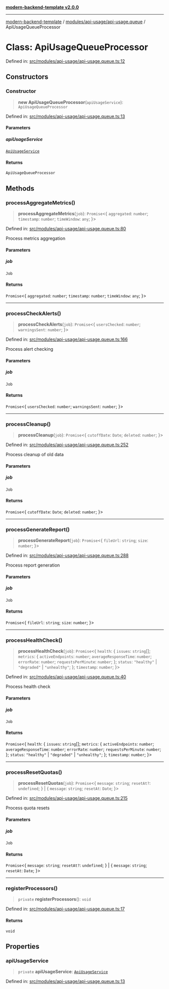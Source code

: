 [**modern-backend-template v2.0.0**](../../../../README.md)

***

[modern-backend-template](../../../../modules.md) / [modules/api-usage/api-usage.queue](../README.md) / ApiUsageQueueProcessor

# Class: ApiUsageQueueProcessor

Defined in: [src/modules/api-usage/api-usage.queue.ts:12](https://github.com/maemreyo/saas-4cus-nodejs/blob/2a5b3f3aa11335dfa561e80e1feabb8e6084261e/src/modules/api-usage/api-usage.queue.ts#L12)

## Constructors

### Constructor

> **new ApiUsageQueueProcessor**(`apiUsageService`): `ApiUsageQueueProcessor`

Defined in: [src/modules/api-usage/api-usage.queue.ts:13](https://github.com/maemreyo/saas-4cus-nodejs/blob/2a5b3f3aa11335dfa561e80e1feabb8e6084261e/src/modules/api-usage/api-usage.queue.ts#L13)

#### Parameters

##### apiUsageService

[`ApiUsageService`](../../api-usage.service/classes/ApiUsageService.md)

#### Returns

`ApiUsageQueueProcessor`

## Methods

### processAggregateMetrics()

> **processAggregateMetrics**(`job`): `Promise`\<\{ `aggregated`: `number`; `timestamp`: `number`; `timeWindow`: `any`; \}\>

Defined in: [src/modules/api-usage/api-usage.queue.ts:80](https://github.com/maemreyo/saas-4cus-nodejs/blob/2a5b3f3aa11335dfa561e80e1feabb8e6084261e/src/modules/api-usage/api-usage.queue.ts#L80)

Process metrics aggregation

#### Parameters

##### job

`Job`

#### Returns

`Promise`\<\{ `aggregated`: `number`; `timestamp`: `number`; `timeWindow`: `any`; \}\>

***

### processCheckAlerts()

> **processCheckAlerts**(`job`): `Promise`\<\{ `usersChecked`: `number`; `warningsSent`: `number`; \}\>

Defined in: [src/modules/api-usage/api-usage.queue.ts:166](https://github.com/maemreyo/saas-4cus-nodejs/blob/2a5b3f3aa11335dfa561e80e1feabb8e6084261e/src/modules/api-usage/api-usage.queue.ts#L166)

Process alert checking

#### Parameters

##### job

`Job`

#### Returns

`Promise`\<\{ `usersChecked`: `number`; `warningsSent`: `number`; \}\>

***

### processCleanup()

> **processCleanup**(`job`): `Promise`\<\{ `cutoffDate`: `Date`; `deleted`: `number`; \}\>

Defined in: [src/modules/api-usage/api-usage.queue.ts:252](https://github.com/maemreyo/saas-4cus-nodejs/blob/2a5b3f3aa11335dfa561e80e1feabb8e6084261e/src/modules/api-usage/api-usage.queue.ts#L252)

Process cleanup of old data

#### Parameters

##### job

`Job`

#### Returns

`Promise`\<\{ `cutoffDate`: `Date`; `deleted`: `number`; \}\>

***

### processGenerateReport()

> **processGenerateReport**(`job`): `Promise`\<\{ `fileUrl`: `string`; `size`: `number`; \}\>

Defined in: [src/modules/api-usage/api-usage.queue.ts:288](https://github.com/maemreyo/saas-4cus-nodejs/blob/2a5b3f3aa11335dfa561e80e1feabb8e6084261e/src/modules/api-usage/api-usage.queue.ts#L288)

Process report generation

#### Parameters

##### job

`Job`

#### Returns

`Promise`\<\{ `fileUrl`: `string`; `size`: `number`; \}\>

***

### processHealthCheck()

> **processHealthCheck**(`job`): `Promise`\<\{ `health`: \{ `issues`: `string`[]; `metrics`: \{ `activeEndpoints`: `number`; `averageResponseTime`: `number`; `errorRate`: `number`; `requestsPerMinute`: `number`; \}; `status`: `"healthy"` \| `"degraded"` \| `"unhealthy"`; \}; `timestamp`: `number`; \}\>

Defined in: [src/modules/api-usage/api-usage.queue.ts:40](https://github.com/maemreyo/saas-4cus-nodejs/blob/2a5b3f3aa11335dfa561e80e1feabb8e6084261e/src/modules/api-usage/api-usage.queue.ts#L40)

Process health check

#### Parameters

##### job

`Job`

#### Returns

`Promise`\<\{ `health`: \{ `issues`: `string`[]; `metrics`: \{ `activeEndpoints`: `number`; `averageResponseTime`: `number`; `errorRate`: `number`; `requestsPerMinute`: `number`; \}; `status`: `"healthy"` \| `"degraded"` \| `"unhealthy"`; \}; `timestamp`: `number`; \}\>

***

### processResetQuotas()

> **processResetQuotas**(`job`): `Promise`\<\{ `message`: `string`; `resetAt?`: `undefined`; \} \| \{ `message`: `string`; `resetAt`: `Date`; \}\>

Defined in: [src/modules/api-usage/api-usage.queue.ts:215](https://github.com/maemreyo/saas-4cus-nodejs/blob/2a5b3f3aa11335dfa561e80e1feabb8e6084261e/src/modules/api-usage/api-usage.queue.ts#L215)

Process quota resets

#### Parameters

##### job

`Job`

#### Returns

`Promise`\<\{ `message`: `string`; `resetAt?`: `undefined`; \} \| \{ `message`: `string`; `resetAt`: `Date`; \}\>

***

### registerProcessors()

> `private` **registerProcessors**(): `void`

Defined in: [src/modules/api-usage/api-usage.queue.ts:17](https://github.com/maemreyo/saas-4cus-nodejs/blob/2a5b3f3aa11335dfa561e80e1feabb8e6084261e/src/modules/api-usage/api-usage.queue.ts#L17)

#### Returns

`void`

## Properties

### apiUsageService

> `private` **apiUsageService**: [`ApiUsageService`](../../api-usage.service/classes/ApiUsageService.md)

Defined in: [src/modules/api-usage/api-usage.queue.ts:13](https://github.com/maemreyo/saas-4cus-nodejs/blob/2a5b3f3aa11335dfa561e80e1feabb8e6084261e/src/modules/api-usage/api-usage.queue.ts#L13)
